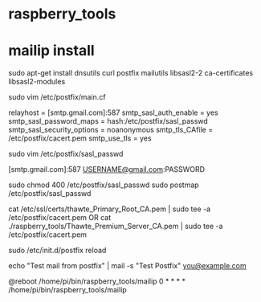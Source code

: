# raspberry_tools

# mailip install

sudo apt-get install dnsutils curl postfix mailutils libsasl2-2 ca-certificates libsasl2-modules

sudo vim /etc/postfix/main.cf

relayhost = [smtp.gmail.com]:587
smtp_sasl_auth_enable = yes
smtp_sasl_password_maps = hash:/etc/postfix/sasl_passwd
smtp_sasl_security_options = noanonymous
smtp_tls_CAfile = /etc/postfix/cacert.pem
smtp_use_tls = yes

sudo vim /etc/postfix/sasl_passwd

[smtp.gmail.com]:587    USERNAME@gmail.com:PASSWORD

sudo chmod 400 /etc/postfix/sasl_passwd
sudo postmap /etc/postfix/sasl_passwd

cat /etc/ssl/certs/thawte_Primary_Root_CA.pem | sudo tee -a /etc/postfix/cacert.pem
OR
cat ./raspberry_tools/Thawte_Premium_Server_CA.pem | sudo tee -a /etc/postfix/cacert.pem

sudo /etc/init.d/postfix reload

echo "Test mail from postfix" | mail -s "Test Postfix" you@example.com

@reboot /home/pi/bin/raspberry_tools/mailip
0 * * * * /home/pi/bin/raspberry_tools/mailip
